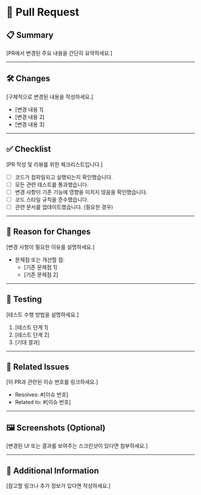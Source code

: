 # 🔀 Pull Request

## 📋 Summary
[PR에서 변경된 주요 내용을 간단히 요약하세요.]

---

## 🛠 Changes
[구체적으로 변경된 내용을 작성하세요.]
- [변경 내용 1]
- [변경 내용 2]
- [변경 내용 3]

---

## ✅ Checklist
[PR 작성 및 리뷰를 위한 체크리스트입니다.]
- [ ] 코드가 컴파일되고 실행되는지 확인했습니다.
- [ ] 모든 관련 테스트를 통과했습니다.
- [ ] 변경 사항이 기존 기능에 영향을 미치지 않음을 확인했습니다.
- [ ] 코드 스타일 규칙을 준수했습니다.
- [ ] 관련 문서를 업데이트했습니다. (필요한 경우)

---

## 🤔 Reason for Changes
[변경 사항이 필요한 이유를 설명하세요.]
- 문제점 또는 개선할 점:
  - [기존 문제점 1]
  - [기존 문제점 2]

---

## 🧪 Testing
[테스트 수행 방법을 설명하세요.]
1. [테스트 단계 1]
2. [테스트 단계 2]
3. [기대 결과]

---

## 🔗 Related Issues
[이 PR과 관련된 이슈 번호를 링크하세요.]
- Resolves: #[이슈 번호]
- Related to: #[이슈 번호]

---

## 🖼 Screenshots (Optional)
[변경된 UI 또는 결과를 보여주는 스크린샷이 있다면 첨부하세요.]

---

## 🔗 Additional Information
[참고할 링크나 추가 정보가 있다면 작성하세요.]

